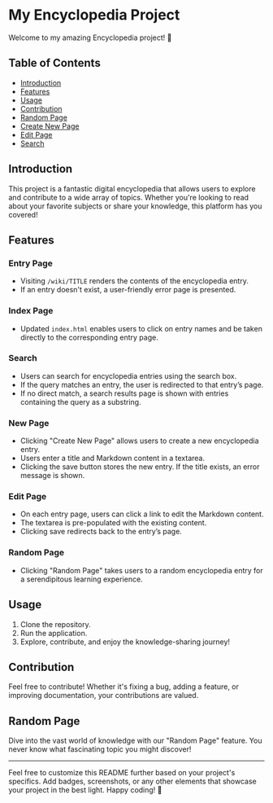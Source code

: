 # My Encyclopedia Project

Welcome to my amazing Encyclopedia project! 🚀

## Table of Contents

- [Introduction](#introduction)
- [Features](#features)
- [Usage](#usage)
- [Contribution](#contribution)
- [Random Page](#random-page)
- [Create New Page](#create-new-page)
- [Edit Page](#edit-page)
- [Search](#search)

## Introduction

This project is a fantastic digital encyclopedia that allows users to explore and contribute to a wide array of topics. Whether you're looking to read about your favorite subjects or share your knowledge, this platform has you covered!

## Features

### Entry Page

- Visiting `/wiki/TITLE` renders the contents of the encyclopedia entry.
- If an entry doesn't exist, a user-friendly error page is presented.

### Index Page

- Updated `index.html` enables users to click on entry names and be taken directly to the corresponding entry page.

### Search

- Users can search for encyclopedia entries using the search box.
- If the query matches an entry, the user is redirected to that entry’s page.
- If no direct match, a search results page is shown with entries containing the query as a substring.

### New Page

- Clicking "Create New Page" allows users to create a new encyclopedia entry.
- Users enter a title and Markdown content in a textarea.
- Clicking the save button stores the new entry. If the title exists, an error message is shown.

### Edit Page

- On each entry page, users can click a link to edit the Markdown content.
- The textarea is pre-populated with the existing content.
- Clicking save redirects back to the entry’s page.

### Random Page

- Clicking "Random Page" takes users to a random encyclopedia entry for a serendipitous learning experience.

## Usage

1. Clone the repository.
2. Run the application.
3. Explore, contribute, and enjoy the knowledge-sharing journey!

## Contribution

Feel free to contribute! Whether it's fixing a bug, adding a feature, or improving documentation, your contributions are valued.

## Random Page

Dive into the vast world of knowledge with our "Random Page" feature. You never know what fascinating topic you might discover!

---

Feel free to customize this README further based on your project's specifics. Add badges, screenshots, or any other elements that showcase your project in the best light. Happy coding! 🌟
